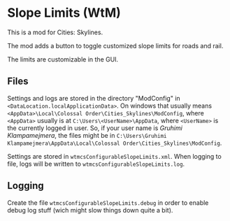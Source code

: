 # Slope Limits (WtM)

This is a mod for Cities: Skylines.

The mod adds a button to toggle customized slope limits for roads and rail.

The limits are customizable in the GUI.

## Files

Settings and logs are stored in the directory "ModConfig" in `<DataLocation.localApplicationData>`.
On windows that usually means `<AppData>\Local\Colossal Order\Cities_Skylines\ModConfig`, where `<AppData>` usually is at `C:\Users\<UserName>\AppData`, where `<UserName>` is the currently logged in user.
So, if your user name is _Gruhimi Klampamejmera_, the files might be in `C:\Users\Gruhimi Klampamejmera\AppData\Local\Colossal Order\Cities_Skylines\ModConfig`.

Settings are stored in `wtmcsConfigurableSlopeLimits.xml`.
When logging to file, logs will be written to `wtmcsConfigurableSlopeLimits.log`.

## Logging

Create the file `wtmcsConfigurableSlopeLimits.debug` in order to enable debug log stuff (wich might slow things down quite a bit).
